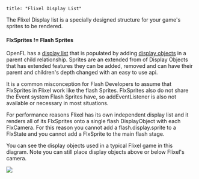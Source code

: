 ```
title: "Flixel Display List"
```
The Flixel Display list is a specially designed structure for your game's sprites to be rendered.

#### FlxSprites != Flash Sprites

OpenFL has a [display list](http://www.adobe.com/devnet/flash/quickstart/display_list_programming_as3.html) that is populated by adding [display objects](http://help.adobe.com/en_US/FlashPlatform/reference/actionscript/3/flash/display/DisplayObject.html) in a parent child relationship. Sprites are an extended from of Display Objects that has extended features they can be added, removed and can have their parent and children's depth changed with an easy to use api.

It is a common misconception for Flash Developers to assume that FlxSprites in Flixel work like the flash Sprites. FlxSprites also do not share the Event system Flash Sprites have, so addEventListener is also not available or necessary in most situations.

For performance reasons Flixel has its own independent display list and it renders all of its FlxSprites onto a single flash DisplayObject with each FlxCamera. For this reason you cannot add a flash.display.sprite to a FlxState and you cannot add a FlxSprite to the main flash stage.

You can see the display objects used in a typical Flixel game in this diagram. Note you can still place display objects above or below Flixel's camera.

![](/images/flixel-display-list.png)
